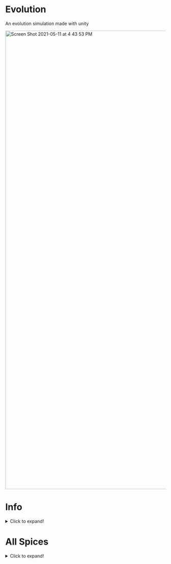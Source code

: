 # Evolution
An evolution simulation made with unity

<img width="1440" alt="Screen Shot 2021-05-11 at 4 43 53 PM" src="https://user-images.githubusercontent.com/77522246/117893664-1569b180-b278-11eb-9fbc-ce17dc60b0b0.png">


# Info
<details>
  <summary>Click to expand!</summary>
  
 This is an  evolution simulation made in unity with c# where populations can evolve and go extinct.

Inspired by [Sebastian Lague's video on simulating an ecosystem](https://www.youtube.com/watch?v=r_It_X7v-1E&t=0s) And yes the bunny, fox, and plant models are made to look like the models he has because i had no idea how to make something diferent so i just remade them
  
 </details>
 
 # All Spices
 <details>
  <summary>Click to expand!</summary>
  
  Currently there are 6 animal spices in total plants, bunnies, foxes, bears, woves, and wild boars.
  
  ## Plants
  
  <img width="380" alt="Screen Shot 2021-04-09 at 3 24 16 PM" src="https://user-images.githubusercontent.com/77522246/117895004-c5401e80-b27a-11eb-86f6-5af4e7e1870b.png">

  
  ## Bunnies
  <img width="282" alt="Screen Shot 2021-04-09 at 3 26 16 PM" src="https://user-images.githubusercontent.com/77522246/117894744-40550500-b27a-11eb-91a0-fa348661e94a.png">
Diet: Plants

Speed: 6

Strength: 1

Off Spring Amount: 2

Vison Distance: 20

Reperductive Urge: 0.3

**Note that the all these variables can change over time when running the simulation but these are the starting variables.**

 ## Foxes

<img width="278" alt="Screen Shot 2021-05-11 at 5 05 43 PM" src="https://user-images.githubusercontent.com/77522246/117895208-22d46b00-b27b-11eb-8643-ac65a4a7fa48.png">

Diet: Bunnies, Wolves, Wild Boars.

Speed: 6

Strength: 4

Off Spring Amount: 1

Vison Distance: 20

Reperductive Urge: 0.2

**Note that the all these variables can change over time when running the simulation but these are the starting variables.**

 ## Bears
 
<img width="254" alt="Screen Shot 2021-05-11 at 5 07 50 PM" src="https://user-images.githubusercontent.com/77522246/117895371-6cbd5100-b27b-11eb-861e-5ffc86b894d5.png">

Diet: Plants, Bunnies, Foxes, Wolves, Wild Boars, and even bears if need be.

Speed: 6

Strength: 4

Off Spring Amount: 1

Vison Distance: 20

Reperductive Urge: 0.2

**Note that the all these variables can change over time when running the simulation but these are the starting variables.**

## Wolves

 <img width="340" alt="Screen Shot 2021-05-11 at 5 11 12 PM" src="https://user-images.githubusercontent.com/77522246/117895585-e48b7b80-b27b-11eb-9e1b-c88fe24af653.png">


Diet: Bunnies, Foxes, Wild Boars and even Wolves if need be.

Speed: 10

Strength: 6

Off Spring Amount: 2

Vison Distance: 40

Reperductive Urge: 0.2

**Note that the all these variables can change over time when running the simulation but these are the starting variables.**

## Wild Boars

Diet: Foxes, Bears, Wolves.

Speed: 6

Strength: 7

Off Spring Amount: 3

Vison Distance: 20

Reperductive Urge: 0.2

**Note that the all these variables can change over time when running the simulation but these are the starting variables.**
  
   </details>
